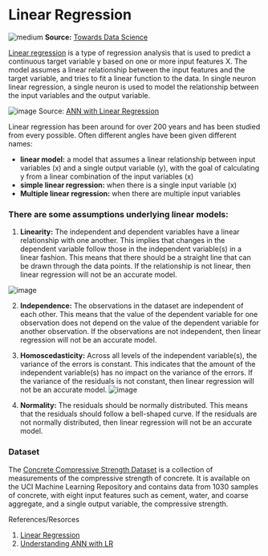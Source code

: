 # Linear Regression

![medium](https://miro.medium.com/v2/resize:fit:1100/format:webp/1*N1-K-A43_98pYZ27fnupDA.jpeg)
**Source:** [Towards Data Science](https://towardsdatascience.com/linear-regression-explained-1b36f97b7572)



[Linear regression](https://en.wikipedia.org/wiki/Linear_regression) is a type of regression analysis that is used to predict a continuous target variable y based on one or more input features X. The model assumes a linear relationship between the input features and the target variable, and tries to fit a linear function to the data. In single neuron linear regression, a single neuron is used to model the relationship between the input variables and the output variable.

![image](https://analyticsindiamag.com/wp-content/uploads/2019/12/aim-2019-1.png) 
Source: [ANN with Linear Regression](https://analyticsindiamag.com/ann-with-linear-regression/)

Linear regression has been around for over 200 years and has been studied from every possible. Often different angles have been given different names:

*   **linear model:** a model that assumes a linear relationship between input variables (x) and a single output variable (y), with the goal of calculating y from a linear combination of the input variables (x)
*   **simple linear regression:** when there is a single input variable (x)
*   **Multiple linear regression:** when there are multiple input variables

### There are some assumptions underlying linear models:

1.  **Linearity:** The independent and dependent variables have a linear relationship with one another. This implies that changes in the dependent variable follow those in the independent variable(s) in a linear fashion. This means that there should be a straight line that can be drawn through the data points. If the relationship is not linear, then linear regression will not be an accurate model.

![image](https://media.geeksforgeeks.org/wp-content/uploads/20231123113044/python-linear-regression-4.png)

2. **Independence:** The observations in the dataset are independent of each other. This means that the value of the dependent variable for one observation does not depend on the value of the dependent variable for another observation. If the observations are not independent, then linear regression will not be an accurate model.

3.  **Homoscedasticity:** Across all levels of the independent variable(s), the variance of the errors is constant. This indicates that the amount of the independent variable(s) has no impact on the variance of the errors. If the variance of the residuals is not constant, then linear regression will not be an accurate model. 
![image](https://media.geeksforgeeks.org/wp-content/uploads/20231123113103/python-linear-regression-5.png)

4.  **Normality:** The residuals should be normally distributed. This means that the residuals should follow a bell-shaped curve. If the residuals are not normally distributed, then linear regression will not be an accurate model.


### Dataset

The [Concrete Compressive Strength Dataset](https://archive.ics.uci.edu/dataset/165/concrete+compressive+strength) is a collection of measurements of the compressive strength of concrete. It is available on the UCI Machine Learning Repository and contains data from 1030 samples of concrete, with eight input features such as cement, water, and coarse aggregate, and a single output variable, the compressive strength.


References/Resorces
1. [Linear Regression](https://www.geeksforgeeks.org/ml-linear-regression/?ref=header_search)
2. [Understanding ANN with LR](https://analyticsindiamag.com/ann-with-linear-regression/)